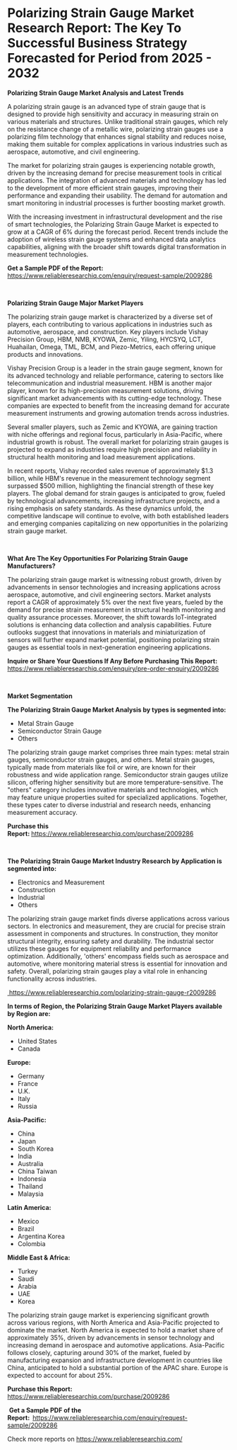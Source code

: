 <p><h1>Polarizing Strain Gauge Market Research Report: The Key To Successful Business Strategy Forecasted for Period from 2025 - 2032</h1></p><p><strong>Polarizing Strain Gauge Market Analysis and Latest Trends</strong></p>
<p><p>A polarizing strain gauge is an advanced type of strain gauge that is designed to provide high sensitivity and accuracy in measuring strain on various materials and structures. Unlike traditional strain gauges, which rely on the resistance change of a metallic wire, polarizing strain gauges use a polarizing film technology that enhances signal stability and reduces noise, making them suitable for complex applications in various industries such as aerospace, automotive, and civil engineering.</p><p>The market for polarizing strain gauges is experiencing notable growth, driven by the increasing demand for precise measurement tools in critical applications. The integration of advanced materials and technology has led to the development of more efficient strain gauges, improving their performance and expanding their usability. The demand for automation and smart monitoring in industrial processes is further boosting market growth. </p><p>With the increasing investment in infrastructural development and the rise of smart technologies, the Polarizing Strain Gauge Market is expected to grow at a CAGR of 6% during the forecast period. Recent trends include the adoption of wireless strain gauge systems and enhanced data analytics capabilities, aligning with the broader shift towards digital transformation in measurement technologies.</p></p>
<p><strong>Get a Sample PDF of the Report:&nbsp;</strong> <a href="https://www.reliableresearchiq.com/enquiry/request-sample/2009286?utm_campaign=1141&utm_medium=2&utm_source=Github&utm_content=ia&utm_term=02032025&utm_id=polarizing-strain-gauge">https://www.reliableresearchiq.com/enquiry/request-sample/2009286</a></p>
<p>&nbsp;</p>
<p><strong>Polarizing Strain Gauge Major Market Players</strong></p>
<p><p>The polarizing strain gauge market is characterized by a diverse set of players, each contributing to various applications in industries such as automotive, aerospace, and construction. Key players include Vishay Precision Group, HBM, NMB, KYOWA, Zemic, Yiling, HYCSYQ, LCT, Huahailan, Omega, TML, BCM, and Piezo-Metrics, each offering unique products and innovations.</p><p>Vishay Precision Group is a leader in the strain gauge segment, known for its advanced technology and reliable performance, catering to sectors like telecommunication and industrial measurement. HBM is another major player, known for its high-precision measurement solutions, driving significant market advancements with its cutting-edge technology. These companies are expected to benefit from the increasing demand for accurate measurement instruments and growing automation trends across industries.</p><p>Several smaller players, such as Zemic and KYOWA, are gaining traction with niche offerings and regional focus, particularly in Asia-Pacific, where industrial growth is robust. The overall market for polarizing strain gauges is projected to expand as industries require high precision and reliability in structural health monitoring and load measurement applications.</p><p>In recent reports, Vishay recorded sales revenue of approximately $1.3 billion, while HBM's revenue in the measurement technology segment surpassed $500 million, highlighting the financial strength of these key players. The global demand for strain gauges is anticipated to grow, fueled by technological advancements, increasing infrastructure projects, and a rising emphasis on safety standards. As these dynamics unfold, the competitive landscape will continue to evolve, with both established leaders and emerging companies capitalizing on new opportunities in the polarizing strain gauge market.</p></p>
<p>&nbsp;</p>
<p><strong>What Are The Key Opportunities For Polarizing Strain Gauge Manufacturers?</strong></p>
<p><p>The polarizing strain gauge market is witnessing robust growth, driven by advancements in sensor technologies and increasing applications across aerospace, automotive, and civil engineering sectors. Market analysts report a CAGR of approximately 5% over the next five years, fueled by the demand for precise strain measurement in structural health monitoring and quality assurance processes. Moreover, the shift towards IoT-integrated solutions is enhancing data collection and analysis capabilities. Future outlooks suggest that innovations in materials and miniaturization of sensors will further expand market potential, positioning polarizing strain gauges as essential tools in next-generation engineering applications.</p></p>
<p><strong>Inquire or Share Your Questions If Any Before Purchasing This Report:</strong> <a href="https://www.reliableresearchiq.com/enquiry/pre-order-enquiry/2009286?utm_campaign=1141&utm_medium=2&utm_source=Github&utm_content=ia&utm_term=02032025&utm_id=polarizing-strain-gauge">https://www.reliableresearchiq.com/enquiry/pre-order-enquiry/2009286</a></p>
<p>&nbsp;</p>
<p><strong>Market Segmentation</strong></p>
<p><strong>The Polarizing Strain Gauge Market Analysis by types is segmented into:</strong></p>
<p><ul><li>Metal Strain Gauge</li><li>Semiconductor Strain Gauge</li><li>Others</li></ul></p>
<p><p>The polarizing strain gauge market comprises three main types: metal strain gauges, semiconductor strain gauges, and others. Metal strain gauges, typically made from materials like foil or wire, are known for their robustness and wide application range. Semiconductor strain gauges utilize silicon, offering higher sensitivity but are more temperature-sensitive. The "others" category includes innovative materials and technologies, which may feature unique properties suited for specialized applications. Together, these types cater to diverse industrial and research needs, enhancing measurement accuracy.</p></p>
<p><strong>Purchase this Report:&nbsp;</strong><a href="https://www.reliableresearchiq.com/purchase/2009286?utm_campaign=1141&utm_medium=2&utm_source=Github&utm_content=ia&utm_term=02032025&utm_id=polarizing-strain-gauge">https://www.reliableresearchiq.com/purchase/2009286</a></p>
<p>&nbsp;</p>
<p><strong>The Polarizing Strain Gauge Market Industry Research by Application is segmented into:</strong></p>
<p><ul><li>Electronics and Measurement</li><li>Construction</li><li>Industrial</li><li>Others</li></ul></p>
<p><p>The polarizing strain gauge market finds diverse applications across various sectors. In electronics and measurement, they are crucial for precise strain assessment in components and structures. In construction, they monitor structural integrity, ensuring safety and durability. The industrial sector utilizes these gauges for equipment reliability and performance optimization. Additionally, 'others' encompass fields such as aerospace and automotive, where monitoring material stress is essential for innovation and safety. Overall, polarizing strain gauges play a vital role in enhancing functionality across industries.</p></p>
<p><a href="https://www.reliableresearchiq.com/polarizing-strain-gauge-r2009286?utm_campaign=1141&utm_medium=2&utm_source=Github&utm_content=ia&utm_term=02032025&utm_id=polarizing-strain-gauge">&nbsp;https://www.reliableresearchiq.com/polarizing-strain-gauge-r2009286</a></p>
<p><strong>In terms of Region, the Polarizing Strain Gauge Market Players available by Region are:</strong></p>
<p>
    <p> <strong> North America: </strong>
        <ul>
            <li>United States</li>
            <li>Canada</li>
        </ul>
        </p> 
    <p> <strong> Europe: </strong>
        <ul>
            <li>Germany</li>
            <li>France</li>
            <li>U.K.</li>
            <li>Italy</li>
            <li>Russia</li>
        </ul>
        </p> 
    <p> <strong> Asia-Pacific: </strong>
        <ul>
            <li>China</li>
            <li>Japan</li>
            <li>South Korea</li>
            <li>India</li>
            <li>Australia</li>
            <li>China Taiwan</li>
            <li>Indonesia</li>
            <li>Thailand</li>
            <li>Malaysia</li>
        </ul>
        </p> 
    <p> <strong> Latin America: </strong>
        <ul>
            <li>Mexico</li>
            <li>Brazil</li>
            <li>Argentina Korea</li>
            <li>Colombia</li>
        </ul>
        </p> 
    <p> <strong> Middle East & Africa: </strong>
        <ul>
            <li>Turkey</li>
            <li>Saudi</li>
            <li>Arabia</li>
            <li>UAE</li>
            <li>Korea</li>
        </ul>
    </p>
    </p>
<p><p>The polarizing strain gauge market is experiencing significant growth across various regions, with North America and Asia-Pacific projected to dominate the market. North America is expected to hold a market share of approximately 35%, driven by advancements in sensor technology and increasing demand in aerospace and automotive applications. Asia-Pacific follows closely, capturing around 30% of the market, fueled by manufacturing expansion and infrastructure development in countries like China, anticipated to hold a substantial portion of the APAC share. Europe is expected to account for about 25%.</p></p>
<p><strong>Purchase this Report: </strong><a href="https://www.reliableresearchiq.com/purchase/2009286?utm_campaign=1141&utm_medium=2&utm_source=Github&utm_content=ia&utm_term=02032025&utm_id=polarizing-strain-gauge">https://www.reliableresearchiq.com/purchase/2009286</a></p>
<p>&nbsp;<strong>Get a Sample PDF of the Report:&nbsp;&nbsp;</strong><a href="https://www.reliableresearchiq.com/enquiry/request-sample/2009286?utm_campaign=1141&utm_medium=2&utm_source=Github&utm_content=ia&utm_term=02032025&utm_id=polarizing-strain-gauge">https://www.reliableresearchiq.com/enquiry/request-sample/2009286</a></p>
<p><strong></strong></p>
<p>Check more reports on <a href="https://www.reliableresearchiq.com/?utm_campaign=1141&utm_medium=2&utm_source=Github&utm_content=ia&utm_term=02032025&utm_id=polarizing-strain-gauge">https://www.reliableresearchiq.com/</a></p>